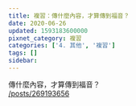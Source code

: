 ```yaml
---
title: 複習：傳什麼內容，才算傳到福音？
date: 2020-06-26
updated: 1593183600000
pixnet_category: 複習
categories: ['4. 其他', '複習']
tags: []
sidebar: 
---
```


<p>傳什麼內容，才算傳到福音？<br/>
<a href="/posts/269193656" target="_blank">/posts/269193656</a></p>
<p> </p>
